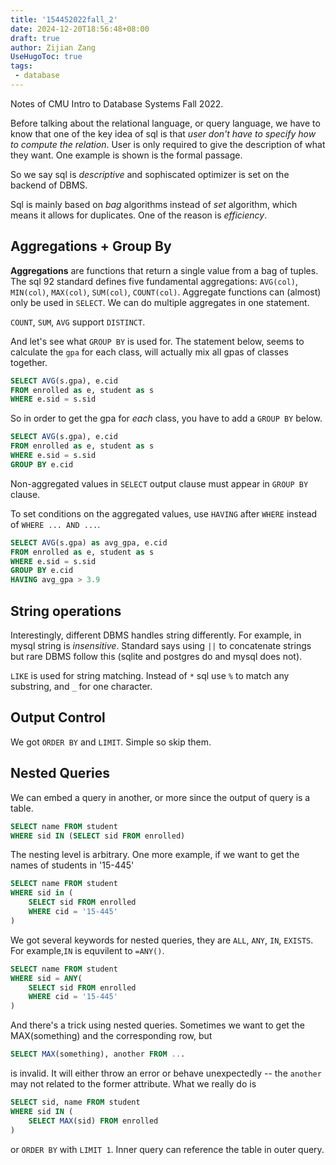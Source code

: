 ```yaml
---
title: '154452022fall_2'
date: 2024-12-20T18:56:48+08:00
draft: true
author: Zijian Zang
UseHugoToc: true
tags: 
 - database
---
```


Notes of CMU Intro to Database Systems Fall 2022.

<!--more-->

Before talking about the relational language, or query language, we have to know that one of the key idea of sql is that *user don't have to specify how to compute the relation*. User is only required to give the description of what they want. One example is shown is the formal passage.

So we say sql is *descriptive* and sophiscated optimizer is set on the backend of DBMS.

Sql is mainly based on *bag* algorithms instead of *set* algorithm, which means it allows for duplicates. One of the reason is *efficiency*.

## Aggregations + Group By

**Aggregations** are functions that return a single value from a bag of tuples. The sql 92 standard defines five fundamental aggregations: `AVG(col)`, `MIN(col)`, `MAX(col)`, `SUM(col)`, `COUNT(col)`. Aggregate functions can (almost) only be used in `SELECT`. We can do multiple aggregates in one statement.

`COUNT`, `SUM`, `AVG` support `DISTINCT`.

And let's see what `GROUP BY` is used for. The statement below, seems to calculate the `gpa` for each class, will actually mix all gpas of classes together.

```sql
SELECT AVG(s.gpa), e.cid
FROM enrolled as e, student as s
WHERE e.sid = s.sid
```

So in order to get the gpa for *each* class, you have to add a `GROUP BY` below.

```sql
SELECT AVG(s.gpa), e.cid
FROM enrolled as e, student as s
WHERE e.sid = s.sid
GROUP BY e.cid
```

Non-aggregated values in `SELECT` output clause must appear in `GROUP BY` clause.

To set conditions on the aggregated values, use `HAVING` after `WHERE` instead of `WHERE ... AND ...`.

```sql
SELECT AVG(s.gpa) as avg_gpa, e.cid
FROM enrolled as e, student as s
WHERE e.sid = s.sid
GROUP BY e.cid
HAVING avg_gpa > 3.9
```

## String operations

Interestingly, different DBMS handles string differently. For example, in mysql string is *insensitive*. Standard says using `||` to concatenate strings but rare DBMS follow this (sqlite and postgres do and mysql does not).

`LIKE` is used for string matching. Instead of `*` sql use `%` to match any substring, and `_` for one character.

## Output Control

We got `ORDER BY` and `LIMIT`. Simple so skip them.

## Nested Queries

We can embed a query in another, or more since the output of query is a table.

```sql
SELECT name FROM student 
WHERE sid IN (SELECT sid FROM enrolled)
```

The nesting level is arbitrary. One more example, if we want to get the names of students in '15-445'

```sql
SELECT name FROM student
WHERE sid in (
    SELECT sid FROM enrolled
    WHERE cid = '15-445'
)
```

We got several keywords for nested queries, they are `ALL`, `ANY`, `IN`, `EXISTS`. For example,`IN` is equvilent to `=ANY()`.

```sql
SELECT name FROM student
WHERE sid = ANY(
    SELECT sid FROM enrolled
    WHERE cid = '15-445'
)
```

And there's a trick using nested queries. Sometimes we want to get the MAX(something) and the corresponding row, but

```sql
SELECT MAX(something), another FROM ...
```

is invalid. It will either throw an error or behave unexpectedly -- the `another` may not related to the former attribute. What we really do is

```sql
SELECT sid, name FROM student
WHERE sid IN (
    SELECT MAX(sid) FROM enrolled
)
```

or `ORDER BY` with `LIMIT 1`. Inner query can reference the table in outer query.
